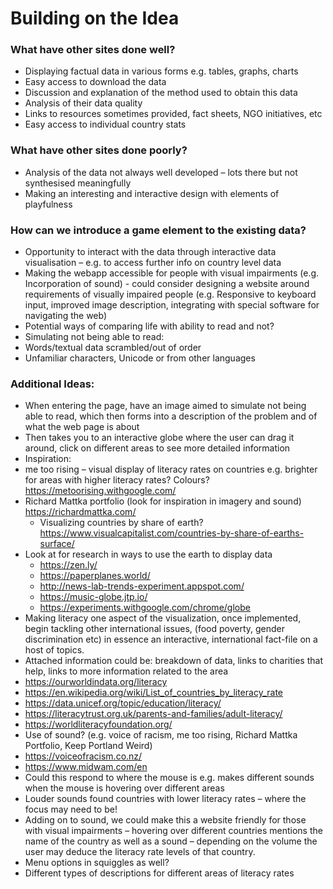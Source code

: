 # Building on the Idea
### What have other sites done well? 
*	Displaying factual data in various forms e.g. tables, graphs, charts
*	Easy access to download the data 
*	Discussion and explanation of the method used to obtain this data 
*	Analysis of their data quality
*	Links to resources sometimes provided, fact sheets, NGO initiatives, etc
*	Easy access to individual country stats

### What have other sites done poorly? 
*	Analysis of the data not always well developed – lots there but not synthesised meaningfully
*	Making an interesting and interactive design with elements of playfulness

### How can we introduce a game element to the existing data?
*	Opportunity to interact with the data through interactive data visualisation – e.g. to access further info on country level data
*	Making the webapp accessible for people with visual impairments (e.g. Incorporation of sound) - could consider designing a website around requirements of visually impaired people (e.g. Responsive to keyboard input, improved image description, integrating with special software for navigating the web)
*	Potential ways of comparing life with ability to read and not?
*	Simulating not being able to read:
  *	Words/textual data scrambled/out of order
  *	Unfamiliar characters, Unicode or from other languages

### Additional Ideas: 
*	When entering the page, have an image aimed to simulate not being able to read, which then forms into a description of the problem and of what the web page is about
*	Then takes you to an interactive globe where the user can drag it around, click on different areas to see more detailed information
*	Inspiration: 
  *	 me too rising – visual display of literacy rates on countries e.g. brighter for areas with higher literacy rates? Colours? https://metoorising.withgoogle.com/ 
  *	Richard Mattka portfolio (look for inspiration in imagery and sound) https://richardmattka.com/ 
	* Visualizing countries by share of earth? https://www.visualcapitalist.com/countries-by-share-of-earths-surface/
* Look at for research in ways to use the earth to display data 
  *	https://zen.ly/ 
  *	https://paperplanes.world/
  *	http://news-lab-trends-experiment.appspot.com/
  *	https://music-globe.jtp.io/ 
  *	https://experiments.withgoogle.com/chrome/globe 
*	Making literacy one aspect of the visualization, once implemented, begin tackling other international issues, (food poverty, gender discrimination etc) in essence an interactive, international fact-file on a host of topics. 
*	Attached information could be: breakdown of data, links to charities that help, links to more information related to the area
  *	https://ourworldindata.org/literacy
  *	https://en.wikipedia.org/wiki/List_of_countries_by_literacy_rate
  *	https://data.unicef.org/topic/education/literacy/
  *	https://literacytrust.org.uk/parents-and-families/adult-literacy/
  *	https://worldliteracyfoundation.org/ 
*	Use of sound? (e.g. voice of racism, me too rising, Richard Mattka Portfolio, Keep Portland Weird)
  *	https://voiceofracism.co.nz/
  *	https://www.midwam.com/en 
*	Could this respond to where the mouse is e.g. makes different sounds when the mouse is hovering over different areas
*	Louder sounds found countries with lower literacy rates – where the focus may need to be! 
*	Adding on to sound, we could make this a website friendly for those with visual impairments – hovering over different countries mentions the name of the country as well as a sound – depending on the volume the user may deduce the literacy rate levels of that country. 
*	Menu options in squiggles as well?
*	Different types of descriptions for different areas of literacy rates

